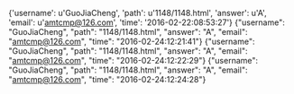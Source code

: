 {'username': u'GuoJiaCheng', 'path': u'1148/1148.html', 'answer': u'A', 'email': u'amtcmp@126.com', 'time': '2016-02-22:08:53:27'}
{"username": "GuoJiaCheng", "path": "1148/1148.html", "answer": "A", "email": "amtcmp@126.com", "time": "2016-02-24:12:21:41"}
{"username": "GuoJiaCheng", "path": "1148/1148.html", "answer": "A", "email": "amtcmp@126.com", "time": "2016-02-24:12:22:29"}
{"username": "GuoJiaCheng", "path": "1148/1148.html", "answer": "A", "email": "amtcmp@126.com", "time": "2016-02-24:12:24:28"}